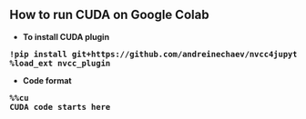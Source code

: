 ## How to run CUDA on Google Colab
- **To install CUDA plugin**
<pre>
<b>!pip install git+https://github.com/andreinechaev/nvcc4jupyter.git</b>
<b>%load_ext nvcc_plugin</b>
</pre>
- **Code format**
<pre>
<b>%%cu</b>
<b>CUDA code starts here</b>
</pre>
